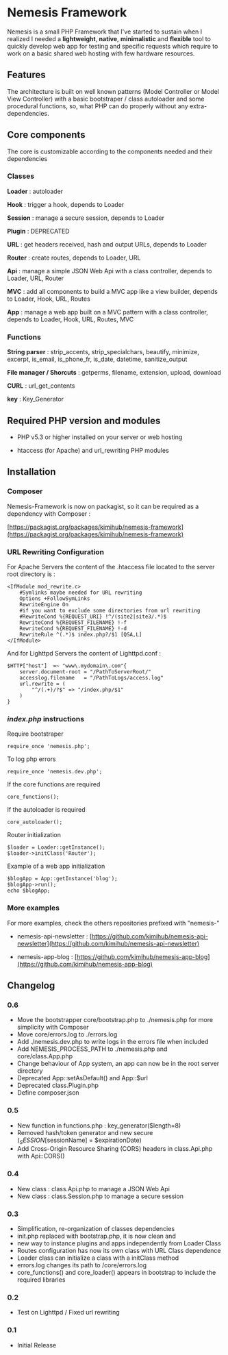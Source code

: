 # Nemesis Framework  #
Nemesis is a small PHP Framework that I've started to sustain when I realized I needed a
**lightweight**, **native**, **minimalistic** and **flexible** tool to quickly develop web app for testing and specific requests which require to work on a basic shared web hosting with few hardware resources.

## Features ##

The architecture is built on well known patterns (Model Controller or Model View Controller) with a basic bootstraper / class autoloader and some procedural functions, so, what PHP can do properly without any extra-dependencies.

## Core components ##

The core is customizable according to the components needed and their dependencies

### Classes ###


**Loader** : autoloader

**Hook** : trigger a hook, depends to Loader

**Session** : manage a secure session, depends to Loader

**Plugin** : DEPRECATED

**URL** : get headers received, hash and output URLs, depends to Loader

**Router** : create routes, depends to Loader, URL

**Api** : manage a simple JSON Web Api with a class controller, depends to Loader, URL, Router

**MVC** : add all components to build a MVC app like a view builder, depends to Loader, Hook, URL, Routes

**App** : manage a web app built on a MVC pattern with a class controller, depends to Loader, Hook, URL, Routes, MVC



### Functions ###

**String parser** : strip_accents, strip_specialchars, beautify, minimize, excerpt, is_email, is_phone_fr, is_date, datetime, sanitize_output

**File manager / Shorcuts** : getperms, filename, extension, upload, download

**CURL** : url_get_contents

**key** : Key_Generator


## Required PHP version and modules ##

- PHP v5.3 or higher installed on your server or web hosting

- htaccess (for Apache) and url_rewriting PHP modules


## Installation ##

### Composer ###
Nemesis-Framework is now on packagist, so it can be required as a dependency with Composer :

[https://packagist.org/packages/kimihub/nemesis-framework](https://packagist.org/packages/kimihub/nemesis-framework)


### URL Rewriting Configuration ###
For Apache Servers the content of the .htaccess file located to the server root directory is :

	<IfModule mod_rewrite.c>
		#Symlinks maybe needed for URL rewriting
		Options +FollowSymLinks
		RewriteEngine On
		#if you want to exclude some directories from url rewriting
		#RewriteCond %{REQUEST_URI} !^/(site2|site3/.*)$
		RewriteCond %{REQUEST_FILENAME} !-f
		RewriteCond %{REQUEST_FILENAME} !-d
		RewriteRule ^(.*)$ index.php?/$1 [QSA,L]
	</IfModule>


And for Lighttpd Servers the content of Lighttpd.conf :

	$HTTP["host"]  =~ "www\.mydomain\.com"{
		server.document-root = "/PathToServerRoot/"
		accesslog.filename   = "/PathToLogs/access.log"
	 	url.rewrite = (
			"^/(.+)/?$" => "/index.php/$1"
		)
	}

### *index.php* instructions ###
Require bootstraper

	require_once 'nemesis.php';

To log php errors

    require_once 'nemesis.dev.php';


If the core functions are required

	core_functions();

If the autoloader is required

	core_autoloader();

Router initialization

	$loader = Loader::getInstance();
	$loader->initClass('Router');

Example of a web app initialization

	$blogApp = App::getInstance('blog');
	$blogApp->run();
	echo $blogApp;

### More examples ###
For more examples, check the others repositories prefixed with "nemesis-"

- nemesis-api-newsletter : [https://github.com/kimihub/nemesis-api-newsletter](https://github.com/kimihub/nemesis-api-newsletter)

- nemesis-app-blog : [https://github.com/kimihub/nemesis-app-blog](https://github.com/kimihub/nemesis-app-blog)


Changelog
---------
### 0.6
* Move the bootstrapper core/bootstrap.php to ./nemesis.php for more simplicity with Composer
* Move core/errors.log to ./errors.log
* Add ./nemesis.dev.php to write logs in the errors file when included
* Add NEMESIS_PROCESS_PATH to ./nemesis.php and core/class.App.php
* Change behaviour of App system, an app can now be in the root server directory
* Deprecated App::setAsDefault() and App::$url
* Deprecated class.Plugin.php
* Define composer.json

### 0.5
* New function in functions.php : key_generator($length=8)
* Removed hash/token generator and new secure ($_SESSION[$sessionName] = $expirationDate)
* Add Cross-Origin Resource Sharing (CORS) headers in class.Api.php with Api::CORS()

### 0.4
* New class : class.Api.php to manage a JSON Web Api
* New class : class.Session.php to manage a secure session

### 0.3
* Simplification, re-organization of classes dependencies
* init.php replaced with bootstrap.php, it is now clean and
* new way to instance plugins and apps independently from Loader Class
* Routes configuration has now its own class with URL Class dependence
* Loader class can initialize a class with a initClass method
* errors.log changes its path to /core/errors.log
* core_functions() and core_loader() appears in bootstrap to include the required libraries

### 0.2
* Test on Lighttpd / Fixed url rewriting

### 0.1
* Initial Release
